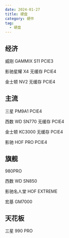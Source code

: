 ```yaml
---
date: 2024-01-27
title: 硬盘
category: 硬件
tag:
  - 硬盘
---
```


## 经济

威刚 GAMMIX S11 PCIE3

影驰星耀 X4 无缓存 PCIE4

金士顿 NV2 无缓存 PCIE4

## 主流

三星 PM9A1 PCIE4

西数 WD SN770 无缓存 PCIE4

金士顿 KC3000 无缓存 PCIE4

影驰 HOF PRO PCIE4

## 旗舰

980PRO

西数 WD SN850

影驰名人堂 HOF EXTREME

宏基 GM7000

## 天花板

三星 990 PRO
